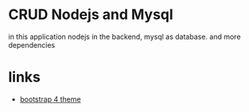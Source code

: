 # CRUD Nodejs and Mysql
in this  application nodejs in the backend, mysql as database. and more dependencies

# links
- [bootstrap 4 theme](https://bootswatch.com/4/lux/bootstrap.min.css)
